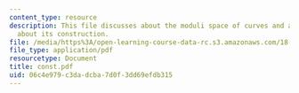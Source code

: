 ```yaml
---
content_type: resource
description: This file discusses about the moduli space of curves and a few remarks
  about its construction.
file: /media/https%3A/open-learning-course-data-rc.s3.amazonaws.com/18-727-topics-in-algebraic-geometry-intersection-theory-on-moduli-spaces-spring-2006/06c4e979c3dadcba7d0f3dd69efdb315_const.pdf
file_type: application/pdf
resourcetype: Document
title: const.pdf
uid: 06c4e979-c3da-dcba-7d0f-3dd69efdb315
---
```


